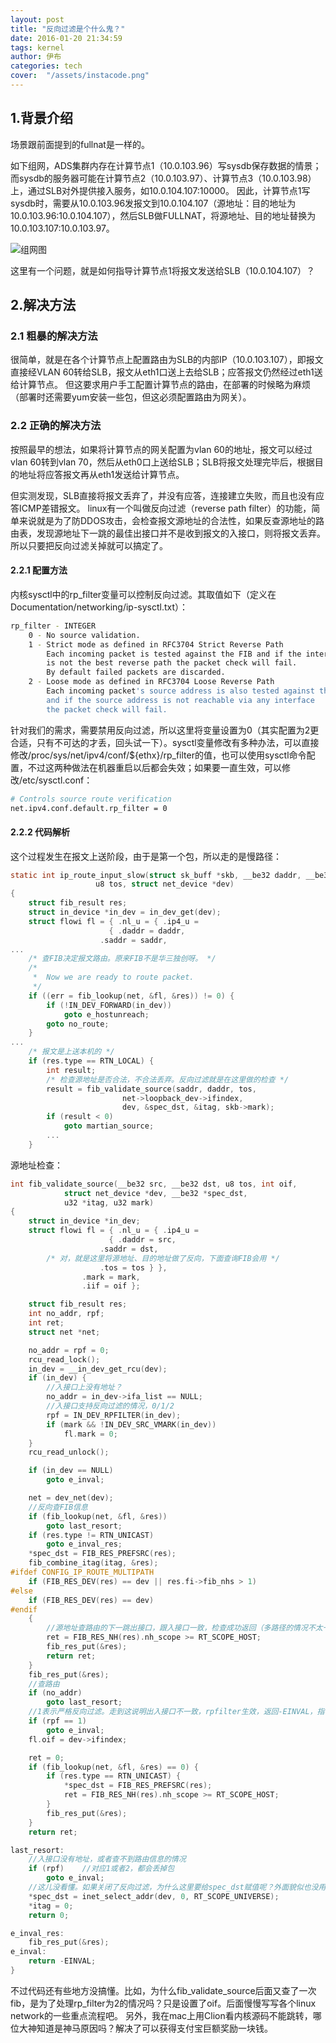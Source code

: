 ```yaml
---
layout: post
title: "反向过滤是个什么鬼？"
date: 2016-01-20 21:34:59
tags: kernel
author: 伊布
categories: tech
cover:  "/assets/instacode.png"
---
```



## 1.背景介绍

场景跟前面提到的fullnat是一样的。

如下组网，ADS集群内存在计算节点1（10.0.103.96）写sysdb保存数据的情景；而sysdb的服务器可能在计算节点2（10.0.103.97）、计算节点3（10.0.103.98）上，通过SLB对外提供接入服务，如10.0.104.107:10000。
因此，计算节点1写sysdb时，需要从10.0.103.96发报文到10.0.104.107（源地址：目的地址为10.0.103.96:10.0.104.107），然后SLB做FULLNAT，将源地址、目的地址替换为10.0.103.107:10.0.103.97。

![组网图](http://7xir15.com1.z0.glb.clouddn.com/temp4cj.png)

这里有一个问题，就是如何指导计算节点1将报文发送给SLB（10.0.104.107）？

## 2.解决方法

### 2.1 粗暴的解决方法

很简单，就是在各个计算节点上配置路由为SLB的内部IP（10.0.103.107），即报文直接经VLAN 60转给SLB，报文从eth1口送上去给SLB；应答报文仍然经过eth1送给计算节点。
但这要求用户手工配置计算节点的路由，在部署的时候略为麻烦（部署时还需要yum安装一些包，但这必须配置路由为网关）。

### 2.2 正确的解决方法

按照最早的想法，如果将计算节点的网关配置为vlan 60的地址，报文可以经过vlan 60转到vlan 70，然后从eth0口上送给SLB；SLB将报文处理完毕后，根据目的地址将应答报文再从eth1发送给计算节点。

但实测发现，SLB直接将报文丢弃了，并没有应答，连接建立失败，而且也没有应答ICMP差错报文。
linux有一个叫做反向过滤（reverse path filter）的功能，简单来说就是为了防DDOS攻击，会检查报文源地址的合法性，如果反查源地址的路由表，发现源地址下一跳的最佳出接口并不是收到报文的入接口，则将报文丢弃。所以只要把反向过滤关掉就可以搞定了。

#### 2.2.1 配置方法

内核sysctl中的rp_filter变量可以控制反向过滤。其取值如下（定义在Documentation/networking/ip-sysctl.txt）：

```bash
rp_filter - INTEGER
	0 - No source validation.
	1 - Strict mode as defined in RFC3704 Strict Reverse Path
	    Each incoming packet is tested against the FIB and if the interface
	    is not the best reverse path the packet check will fail.
	    By default failed packets are discarded.
	2 - Loose mode as defined in RFC3704 Loose Reverse Path
	    Each incoming packet's source address is also tested against the FIB
	    and if the source address is not reachable via any interface
	    the packet check will fail.
```

针对我们的需求，需要禁用反向过滤，所以这里将变量设置为0（其实配置为2更合适，只有不可达的才丢，回头试一下）。sysctl变量修改有多种办法，可以直接修改/proc/sys/net/ipv4/conf/${ethx}/rp_filter的值，也可以使用sysctl命令配置，不过这两种做法在机器重启以后都会失效；如果要一直生效，可以修改/etc/sysctl.conf：

```bash
# Controls source route verification
net.ipv4.conf.default.rp_filter = 0
```


#### 2.2.2 代码解析

这个过程发生在报文上送阶段，由于是第一个包，所以走的是慢路径：

```c
static int ip_route_input_slow(struct sk_buff *skb, __be32 daddr, __be32 saddr,
			       u8 tos, struct net_device *dev)
{
	struct fib_result res;
	struct in_device *in_dev = in_dev_get(dev);
	struct flowi fl = { .nl_u = { .ip4_u =
				      { .daddr = daddr,
					.saddr = saddr,
...
	/* 查FIB决定报文路由。原来FIB不是华三独创呀。 */
	/*
	 *	Now we are ready to route packet.
	 */
	if ((err = fib_lookup(net, &fl, &res)) != 0) {
		if (!IN_DEV_FORWARD(in_dev))
			goto e_hostunreach;
		goto no_route;
	}
...
    /* 报文是上送本机的 */
	if (res.type == RTN_LOCAL) {
		int result;
		/* 检查源地址是否合法，不合法丢弃。反向过滤就是在这里做的检查 */
		result = fib_validate_source(saddr, daddr, tos,
					     net->loopback_dev->ifindex,
					     dev, &spec_dst, &itag, skb->mark);
		if (result < 0)
			goto martian_source;
		...
	}
```

源地址检查：

```c
int fib_validate_source(__be32 src, __be32 dst, u8 tos, int oif,
			struct net_device *dev, __be32 *spec_dst,
			u32 *itag, u32 mark)
{
	struct in_device *in_dev;
	struct flowi fl = { .nl_u = { .ip4_u =
				      { .daddr = src,
					.saddr = dst,
		/* 对，就是这里将源地址、目的地址做了反向，下面查询FIB会用 */
					.tos = tos } },
			    .mark = mark,
			    .iif = oif };

	struct fib_result res;
	int no_addr, rpf;
	int ret;
	struct net *net;

	no_addr = rpf = 0;
	rcu_read_lock();
	in_dev = __in_dev_get_rcu(dev);
	if (in_dev) {
		//入接口上没有地址？
		no_addr = in_dev->ifa_list == NULL;
		//入接口支持反向过滤的情况，0/1/2
		rpf = IN_DEV_RPFILTER(in_dev);
		if (mark && !IN_DEV_SRC_VMARK(in_dev))
			fl.mark = 0;
	}
	rcu_read_unlock();

	if (in_dev == NULL)
		goto e_inval;

	net = dev_net(dev);
	//反向查FIB信息
	if (fib_lookup(net, &fl, &res))
		goto last_resort;
	if (res.type != RTN_UNICAST)
		goto e_inval_res;
	*spec_dst = FIB_RES_PREFSRC(res);
	fib_combine_itag(itag, &res);
#ifdef CONFIG_IP_ROUTE_MULTIPATH
	if (FIB_RES_DEV(res) == dev || res.fi->fib_nhs > 1)
#else
	if (FIB_RES_DEV(res) == dev)
#endif
	{
		//源地址查路由的下一跳出接口，跟入接口一致，检查成功返回（多路径的情况不太一样，只要多于1条即可）
		ret = FIB_RES_NH(res).nh_scope >= RT_SCOPE_HOST;
		fib_res_put(&res);
		return ret;
	}
	fib_res_put(&res);
	//查路由
	if (no_addr)
		goto last_resort;
	//1表示严格反向过滤。走到这说明出入接口不一致，rpfilter生效，返回-EINVAL，指导入报文慢路径丢弃报文。
	if (rpf == 1)
		goto e_inval;
	fl.oif = dev->ifindex;

	ret = 0;
	if (fib_lookup(net, &fl, &res) == 0) {
		if (res.type == RTN_UNICAST) {
			*spec_dst = FIB_RES_PREFSRC(res);
			ret = FIB_RES_NH(res).nh_scope >= RT_SCOPE_HOST;
		}
		fib_res_put(&res);
	}
	return ret;

last_resort:
	//入接口没有地址，或者查不到路由信息的情况
	if (rpf)	//对应1或者2，都会丢掉包
		goto e_inval;
	//这儿没看懂。如果关闭了反向过滤，为什么这里要给spec_dst赋值呢？外面貌似也没用到。
	*spec_dst = inet_select_addr(dev, 0, RT_SCOPE_UNIVERSE);
	*itag = 0;
	return 0;

e_inval_res:
	fib_res_put(&res);
e_inval:
	return -EINVAL;
}

```

不过代码还有些地方没搞懂。比如，为什么fib_validate_source后面又查了一次fib，是为了处理rp_filter为2的情况吗？只是设置了oif。后面慢慢写写各个linux network的一些重点流程吧。
另外，我在mac上用Clion看内核源码不能跳转，哪位大神知道是神马原因吗？解决了可以获得支付宝巨额奖励一块钱。

